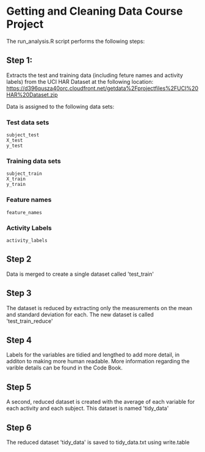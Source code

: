 # Getting and Cleaning Data Course Project 

The run_analysis.R script performs the following steps:

## Step 1:

Extracts the test and training data (including feture names and activity labels) from the UCI HAR Dataset at the following location:
https://d396qusza40orc.cloudfront.net/getdata%2Fprojectfiles%2FUCI%20HAR%20Dataset.zip  
 
Data is assigned to the following data sets:

### Test data sets
    subject_test
    X_test 
    y_test 

### Training data sets
    subject_train 
    X_train 
    y_train 

### Feature names
    feature_names 

### Activity Labels
    activity_labels

## Step 2

Data is merged to create a single dataset called 'test_train'

## Step 3

The dataset is reduced by extracting only the measurements on the mean and standard deviation for each. The 
new dataset is called 'test_train_reduce'

## Step 4

Labels for the variables are tidied and lengthed to add more detail, in additon to making more human readable. 
More information regarding the varible details can be found in the Code Book.

## Step 5

A second, reduced dataset is created with the average of each variable for each activity and each subject.
This dataset is named 'tidy_data'

## Step 6

The reduced dataset 'tidy_data' is saved to tidy_data.txt using write.table

